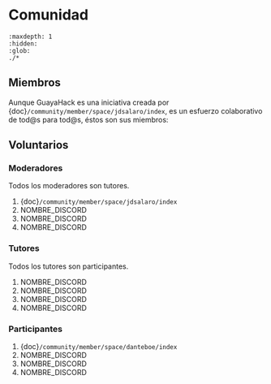
# Comunidad

```{toctree}
:maxdepth: 1
:hidden:
:glob:
./*
```


## Miembros

Aunque GuayaHack es una iniciativa creada por {doc}`/community/member/space/jdsalaro/index`, es un esfuerzo colaborativo de tod@s para tod@s, éstos son sus miembros:

## Voluntarios

### Moderadores

Todos los moderadores son tutores.

1. {doc}`/community/member/space/jdsalaro/index`
1. NOMBRE_DISCORD
1. NOMBRE_DISCORD
1. NOMBRE_DISCORD

### Tutores

Todos los tutores son participantes.

1. NOMBRE_DISCORD
1. NOMBRE_DISCORD
1. NOMBRE_DISCORD
1. NOMBRE_DISCORD

### Participantes

1. {doc}`/community/member/space/danteboe/index`
1. NOMBRE_DISCORD
1. NOMBRE_DISCORD
1. NOMBRE_DISCORD
